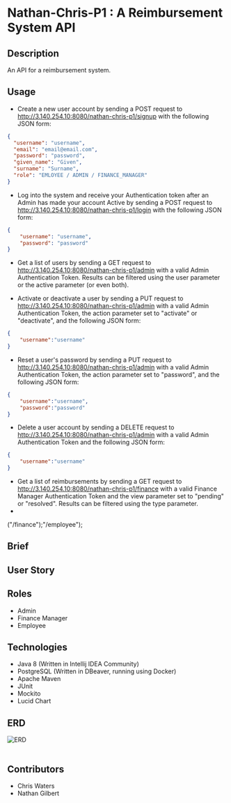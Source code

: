 # Nathan-Chris-P1 : A Reimbursement System API

## Description
An API for a reimbursement system.

## Usage
* Create a new user account by sending a POST request to http://3.140.254.10:8080/nathan-chris-p1/signup with the following JSON form: 
```json
{
  "username": "username",
  "email": "email@email.com",
  "password": "password",
  "given_name": "Given",
  "surname": "Surname",
  "role": "EMLOYEE / ADMIN / FINANCE_MANAGER"
}
```

* Log into the system and receive your Authentication token after an Admin has made your account Active by sending a POST request to http://3.140.254.10:8080/nathan-chris-p1/login with the following JSON form:
```json
{
    "username": "username",
    "password": "password"
}
```

* Get a list of users by sending a GET request to http://3.140.254.10:8080/nathan-chris-p1/admin with a valid Admin Authentication Token. Results can be filtered using the user parameter or the active parameter (or even both).<br/>

* Activate or deactivate a user by sending a PUT request to http://3.140.254.10:8080/nathan-chris-p1/admin with a valid Admin Authentication Token, the action parameter set to "activate" or "deactivate", and the following JSON form:
```json
{
    "username":"username"
}
```

* Reset a user's password by sending a PUT request to http://3.140.254.10:8080/nathan-chris-p1/admin with a valid Admin Authentication Token, the action parameter set to "password", and the following JSON form:
```json
{
    "username":"username",
    "password":"password"
}
```

* Delete a user account by sending a DELETE request to http://3.140.254.10:8080/nathan-chris-p1/admin with a valid Admin Authentication Token and the following JSON form:
```json
{
    "username":"username"
}
```

* Get a list of reimbursements by sending a GET request to http://3.140.254.10:8080/nathan-chris-p1/finance with a valid Finance Manager Authentication Token and the view parameter set to "pending" or "resolved". Results can be filtered using the type parameter.
* 
("/finance");"/employee");

## Brief

## User Story

## Roles
* Admin
* Finance Manager
* Employee

## Technologies
* Java 8 (Written in Intellij IDEA Community)
* PostgreSQL (Written in DBeaver, running using Docker)
* Apache Maven
* JUnit
* Mockito
* Lucid Chart

## ERD
<img src="src/main/resources/P0 ERD.png" alt="ERD" style="float: left; margin-right: 10px;" />
<br><br>

## Contributors
* Chris Waters
* Nathan Gilbert
